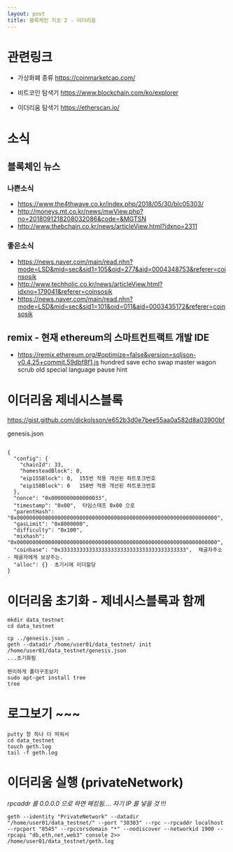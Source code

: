 ```yaml
---
layout: post
title: 블록체인 기초 2 - 이더리움
---
```


# 관련링크

* 가상화폐 종류
https://coinmarketcap.com/

* 비트코인 탐색기
https://www.blockchain.com/ko/explorer

* 이더리움 탐색기
https://etherscan.io/

# 소식

## 블록체인 뉴스
### 나쁜소식
* https://www.the4thwave.co.kr/index.php/2018/05/30/blc05303/
* http://moneys.mt.co.kr/news/mwView.php?no=2018091218208032086&code=&MGTSN
* http://www.thebchain.co.kr/news/articleView.html?idxno=2311

### 좋은소식
* https://news.naver.com/main/read.nhn?mode=LSD&mid=sec&sid1=105&oid=277&aid=0004348753&referer=coinsosik
* http://www.techholic.co.kr/news/articleView.html?idxno=179041&referer=coinsosik
* https://news.naver.com/main/read.nhn?mode=LSD&mid=sec&sid1=101&oid=011&aid=0003435172&referer=coinsosik

## remix - 현재  ethereum의 스마트컨트랙트 개발 IDE
* https://remix.ethereum.org/#optimize=false&version=soljson-v0.4.25+commit.59dbf8f1.js
hundred save echo swap master wagon scrub old special language pause hint

# 이더리움 제네시스블록

https://gist.github.com/dickolsson/e652b3d0e7bee55aa0a582d8a03900bf

genesis.json
<pre><code>
{
  "config": {
    "chainId": 33,
    "homesteadBlock": 0,
    "eip155Block": 0,  155번 적용 개선된 하트포크번호
    "eip158Block": 0   158번 적용 개선된 하트포크번호 
  },
  "nonce": "0x0000000000000033", 
  "timestamp": "0x00",  타임스태프 0x00 으로
  "parentHash": "0x0000000000000000000000000000000000000000000000000000000000000000",
  "gasLimit": "0x8000000", 
  "difficulty": "0x100",
  "mixhash": "0x0000000000000000000000000000000000000000000000000000000000000000",
  "coinbase": "0x3333333333333333333333333333333333333333",  채굴자주소 - 채굴자에게 보상주는.
  "alloc": {}  초기시에 이더할당
}
</code></pre>


# 이더리움 초기화 - 제네시스블록과 함께
```
mkdir data_testnet
cd data_testnet

cp ../genesis.json .
geth --datadir /home/user01/data_testnet/ init /home/user01/data_testnet/genesis.json
...초기화됨

편리하게 폴더구조보기
sudo apt-get install tree
tree
```

# 로그보기 ~~~
```
putty 창 하나 더 띄워서
cd data_testnet
touch geth.log
tail -f geth.log
```

# 이더리움 실행 (privateNetwork)
_rpcaddr 를 0.0.0.0 으로 하면 해킹됨.... 자기 IP 를 넣을 것 !!!_
```
geth --identity "PrivateNetwork" --datadir "/home/user01/data_testnet/" --port "30303" --rpc --rpcaddr localhost --rpcport "8545" --rpccorsdomain "*" --nodiscover --networkid 1900 --rpcapi "db,eth,net,web3" console 2>> /home/user01/data_testnet/geth.log
```
